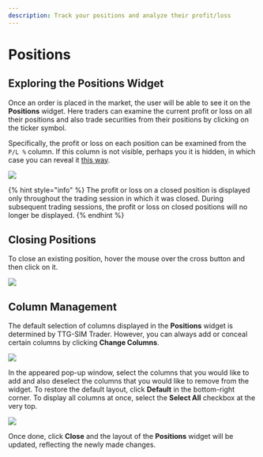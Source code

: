```yaml
---
description: Track your positions and analyze their profit/loss
---
```


# Positions

## Exploring the Positions Widget

Once an order is placed in the market, the user will be able to see it on the **Positions** widget. Here traders can examine the current profit or loss on all their positions and also trade securities from their positions by clicking on the ticker symbol.

Specifically, the profit or loss on each position can be examined from the `P/L %` column. If this column is not visible, perhaps you it is hidden, in which case you can reveal it [this way](positions.md#column-management).

![](../../../.gitbook/assets/screenshot-2020-03-20-at-20.11.00.png)

{% hint style="info" %}
The profit or loss on a closed position is displayed only throughout the trading session in which it was closed. During subsequent trading sessions, the profit or loss on closed positions will no longer be displayed.
{% endhint %}

## Closing Positions

To close an existing position, hover the mouse over the cross button and then click on it.

![](../../../.gitbook/assets/screenshot-2020-03-20-at-20.16.15.png)

## Column Management

The default selection of columns displayed in the **Positions** widget is determined by TTG-SIM Trader. However, you can always add or conceal certain columns by clicking **Change Columns**.

![](../../../.gitbook/assets/screenshot-2020-05-18-at-22.44.03.png)

In the appeared pop-up window, select the columns that you would like to add and also deselect the columns that you would like to remove from the widget. To restore the default layout, click **Default** in the bottom-right corner. To display all columns at once, select the **Select All** checkbox at the very top.

![](../../../.gitbook/assets/screenshot-2020-05-18-at-22.48.01.png)

Once done, click **Close** and the layout of the **Positions** widget will be updated, reflecting the newly made changes.

